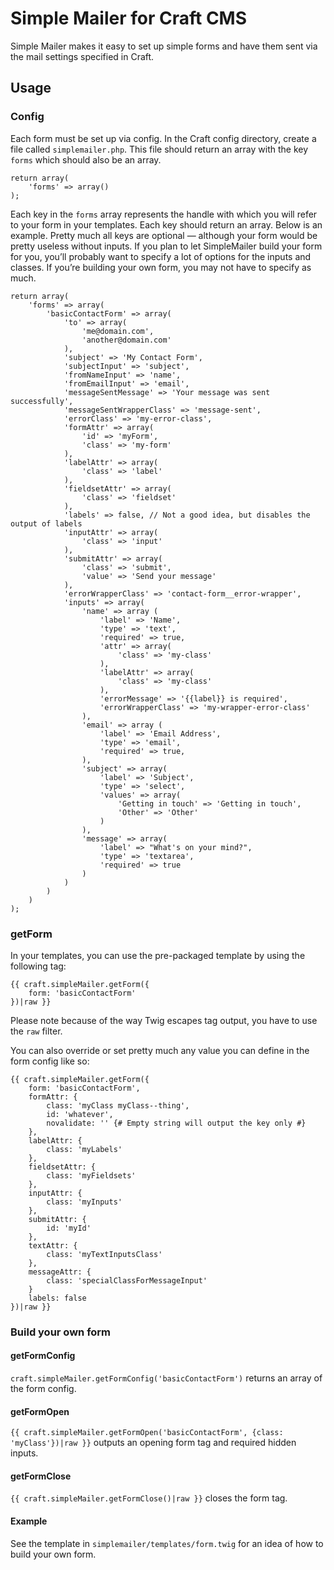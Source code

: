# Simple Mailer for Craft CMS

Simple Mailer makes it easy to set up simple forms and have them sent via the mail settings specified in Craft.

## Usage

### Config

Each form must be set up via config. In the Craft config directory, create a file called `simplemailer.php`. This file should return an array with the key `forms` which should also be an array.

```
return array(
    'forms' => array()
);
```

Each key in the `forms` array represents the handle with which you will refer to your form in your templates. Each key should return an array. Below is an example. Pretty much all keys are optional — although your form would be pretty useless without inputs. If you plan to let SimpleMailer build your form for you, you’ll probably want to specify a lot of options for the inputs and classes. If you’re building your own form, you may not have to specify as much.

```
return array(
	'forms' => array(
		'basicContactForm' => array(
			'to' => array(
				'me@domain.com',
				'another@domain.com'
			),
			'subject' => 'My Contact Form',
			'subjectInput' => 'subject',
			'fromNameInput' => 'name',
			'fromEmailInput' => 'email',
			'messageSentMessage' => 'Your message was sent successfully',
			'messageSentWrapperClass' => 'message-sent',
			'errorClass' => 'my-error-class',
			'formAttr' => array(
				'id' => 'myForm',
				'class' => 'my-form'
			),
			'labelAttr' => array(
				'class' => 'label'
			),
			'fieldsetAttr' => array(
				'class' => 'fieldset'
			),
			'labels' => false, // Not a good idea, but disables the output of labels
			'inputAttr' => array(
				'class' => 'input'
			),
			'submitAttr' => array(
				'class' => 'submit',
				'value' => 'Send your message'
			),
			'errorWrapperClass' => 'contact-form__error-wrapper',
			'inputs' => array(
				'name' => array (
					'label' => 'Name',
					'type' => 'text',
					'required' => true,
					'attr' => array(
						'class' => 'my-class'
					),
					'labelAttr' => array(
						'class' => 'my-class'
					),
					'errorMessage' => '{{label}} is required',
					'errorWrapperClass' => 'my-wrapper-error-class'
				),
				'email' => array (
					'label' => 'Email Address',
					'type' => 'email',
					'required' => true,
				),
				'subject' => array(
					'label' => 'Subject',
					'type' => 'select',
					'values' => array(
						'Getting in touch' => 'Getting in touch',
						'Other' => 'Other'
					)
				),
				'message' => array(
					'label' => "What's on your mind?",
					'type' => 'textarea',
					'required' => true
				)
			)
		)
	)
);
```

### getForm

In your templates, you can use the pre-packaged template by using the following tag:

```
{{ craft.simpleMailer.getForm({
	form: 'basicContactForm'
})|raw }}
```

Please note because of the way Twig escapes tag output, you have to use the `raw` filter.

You can also override or set pretty much any value you can define in the form config like so:

```
{{ craft.simpleMailer.getForm({
	form: 'basicContactForm',
	formAttr: {
		class: 'myClass myClass--thing',
		id: 'whatever',
		novalidate: '' {# Empty string will output the key only #}
	},
	labelAttr: {
		class: 'myLabels'
	},
	fieldsetAttr: {
		class: 'myFieldsets'
	},
	inputAttr: {
		class: 'myInputs'
	},
	submitAttr: {
		id: 'myId'
	},
	textAttr: {
		class: 'myTextInputsClass'
	},
	messageAttr: {
		class: 'specialClassForMessageInput'
	}
	labels: false
})|raw }}
```

### Build your own form

#### getFormConfig

`craft.simpleMailer.getFormConfig('basicContactForm')` returns an array of the form config.

#### getFormOpen

`{{ craft.simpleMailer.getFormOpen('basicContactForm', {class: 'myClass'})|raw }}` outputs an opening form tag and required hidden inputs.

#### getFormClose

`{{ craft.simpleMailer.getFormClose()|raw }}` closes the form tag.

#### Example

See the template in `simplemailer/templates/form.twig` for an idea of how to build your own form.
